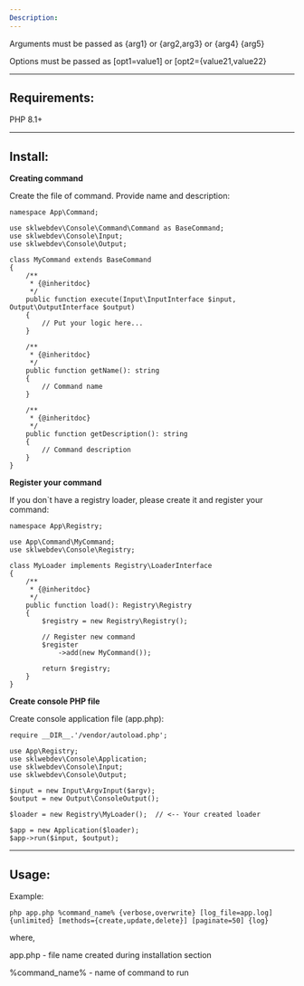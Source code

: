 ```yaml
---
Description:
---
```


Arguments must be passed as {arg1} or {arg2,arg3} or {arg4} {arg5}

Options must be passed as [opt1=value1] or [opt2={value21,value22}

---
Requirements:
---

PHP 8.1+

---
Install:
---

**Creating command**

Create the file of command. Provide name and description:
```
namespace App\Command;

use sklwebdev\Console\Command\Command as BaseCommand;
use sklwebdev\Console\Input;
use sklwebdev\Console\Output;

class MyCommand extends BaseCommand
{
    /**
     * {@inheritdoc}
     */
    public function execute(Input\InputInterface $input, Output\OutputInterface $output)
    {
        // Put your logic here...
    }

    /**
     * {@inheritdoc}
     */
    public function getName(): string
    {
        // Command name
    }

    /**
     * {@inheritdoc}
     */
    public function getDescription(): string
    {
        // Command description
    }
}
```

**Register your command**

If you don`t have a registry loader, please create it and register your command:
```
namespace App\Registry;

use App\Command\MyCommand;
use sklwebdev\Console\Registry;

class MyLoader implements Registry\LoaderInterface
{
    /**
     * {@inheritdoc}
     */
    public function load(): Registry\Registry
    {
        $registry = new Registry\Registry();
        
        // Register new command
        $register
            ->add(new MyCommand());

        return $registry;
    }
}
```

**Create console PHP file**

Create console application file (app.php):
```
require __DIR__.'/vendor/autoload.php';

use App\Registry;
use sklwebdev\Console\Application;
use sklwebdev\Console\Input;
use sklwebdev\Console\Output;

$input = new Input\ArgvInput($argv);
$output = new Output\ConsoleOutput();

$loader = new Registry\MyLoader();  // <-- Your created loader

$app = new Application($loader);
$app->run($input, $output);
```

---
Usage:
---

Example:
```
php app.php %command_name% {verbose,overwrite} [log_file=app.log] {unlimited} [methods={create,update,delete}] [paginate=50] {log}
```
where,

app.php - file name created during installation section

%command_name% - name of command to run
